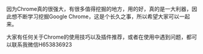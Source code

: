 因为Chrome真的很强大，有很多值得挖掘的地方，用的好，真的是一大利器，因此想不断学习挖掘Google Chrome，这是个长久之事，所以希望大家可以一起来。

大家有任何关于Chrome的使用技巧以及插件推荐，或者在使用中遇到问题，都可以联系我微信H653836923





